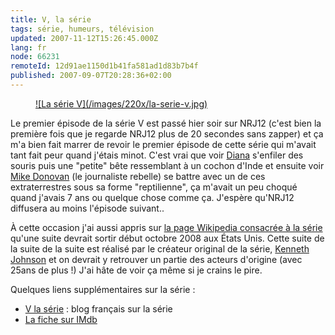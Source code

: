 ```yaml
---
title: V, la série
tags: série, humeurs, télévision
updated: 2007-11-12T15:26:45.000Z
lang: fr
node: 66231
remoteId: 12d91ae1150d1b41fa581ad1d83b7b4f
published: 2007-09-07T20:28:36+02:00
---
```

 


<figure class="object-left"><a href="/images/la-serie-v.jpg">![La série V](/images/220x/la-serie-v.jpg)
</a></figure>


Le premier épisode de la série V est passé hier soir sur NRJ12 (c'est bien la première fois que je regarde NRJ12 plus de 20 secondes sans zapper) et ça m'a bien fait marrer de revoir le premier épisode de cette série qui m'avait tant fait peur quand j'étais minot. C'est vrai que voir [Diana](http://www.v-finalbattle.ch/acteurs/diana.htm) s'enfiler des souris puis une &quot;petite&quot; bête ressemblant à un cochon d'Inde et ensuite voir [Mike Donovan](http://www.v-finalbattle.ch/acteurs/mikedonovan.htm) (le journaliste rebelle) se battre avec un de ces extraterrestres sous sa forme &quot;reptilienne&quot;, ça m'avait un peu choqué quand j'avais 7 ans ou quelque chose comme ça. J'espère qu'NRJ12 diffusera au moins l'épisode suivant..

 
À cette occasion j'ai aussi appris sur [la page Wikipedia consacrée à la série](http://fr.wikipedia.org/wiki/V_%28s%C3%A9rie_t%C3%A9l%C3%A9vis%C3%A9e%29) qu'une suite devrait sortir début octobre 2008 aux États Unis. Cette suite de la suite de la suite est réalisé par le créateur original de la série, [Kenneth Johnson](http://www.kennethjohnson.us/) et on devrait y retrouver un partie des acteurs d'origine (avec 25ans de plus !) J'ai hâte de voir ça même si je crains le pire.

 
Quelques liens supplémentaires sur la série :

 * [V la série](http://vlaserie.free.fr/v2/) : blog français sur la série
 * [La fiche sur IMdb](http://www.imdb.com/title/tt0085106/combined)

